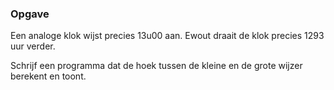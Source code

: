 ### Opgave

Een analoge klok wijst precies 13u00 aan. Ewout draait de klok precies 1293 uur verder.

Schrijf een programma dat de hoek tussen de kleine en de grote wijzer berekent en toont.
